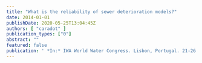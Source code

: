 ```yaml
---
title: "What is the reliability of sewer deterioration models?"
date: 2014-01-01
publishDate: 2020-05-25T13:04:45Z
authors: [ "caradot" ]
publication_types: ["0"]
abstract: ""
featured: false
publication: ' *In:* IWA World Water Congress. Lisbon, Portugal. 21-26.09. 2014'
---
```


